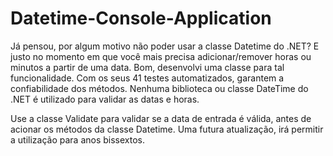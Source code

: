 # Datetime-Console-Application
Já pensou, por algum motivo não poder usar a classe Datetime do .NET? E justo no momento em que você mais precisa adicionar/remover horas ou minutos a partir de uma data. Bom, desenvolvi uma classe para tal funcionalidade. Com os seus 41 testes automatizados, garantem a confiabilidade dos métodos. Nenhuma biblioteca ou classe DateTime do .NET é utilizado para validar as datas e horas.

Use a classe Validate para validar se a data de entrada é válida, antes de acionar os métodos da classe Datetime. Uma futura atualização, irá permitir a utilização para anos bissextos.

